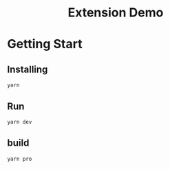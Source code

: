 
<h1 align="center">Extension Demo</h1>

# Getting Start

## Installing

```
yarn
```

## Run

```
yarn dev
```

## build

```
yarn pro
```
